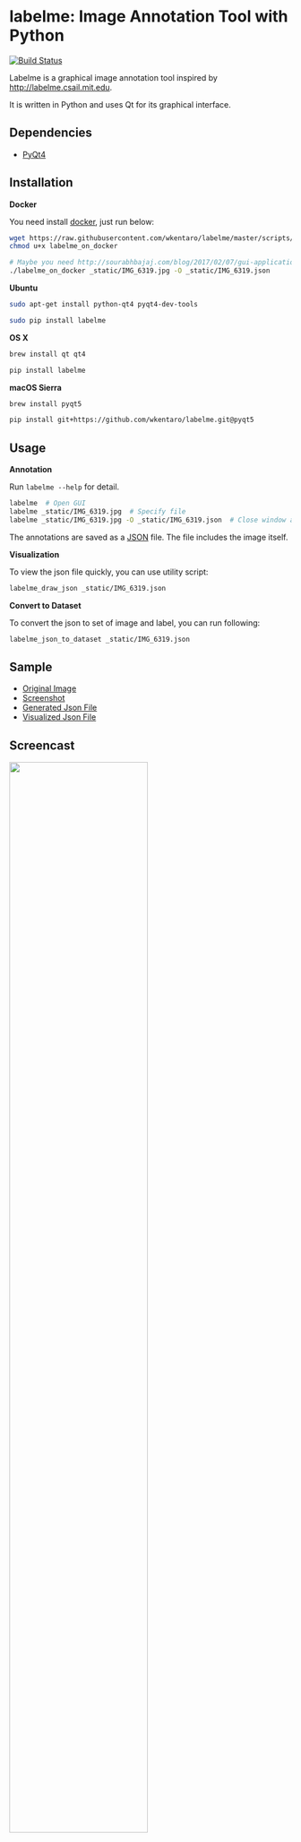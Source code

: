 labelme: Image Annotation Tool with Python
==========================================

[![Build Status](https://travis-ci.org/wkentaro/labelme.svg?branch=master)](https://travis-ci.org/wkentaro/labelme)


Labelme is a graphical image annotation tool inspired by <http://labelme.csail.mit.edu>.

It is written in Python and uses Qt for its graphical interface.


Dependencies
------------

- [PyQt4](http://www.riverbankcomputing.co.uk/software/pyqt/intro)


Installation
------------

**Docker**

You need install [docker](https://www.docker.com), just run below:

```bash
wget https://raw.githubusercontent.com/wkentaro/labelme/master/scripts/labelme_on_docker
chmod u+x labelme_on_docker

# Maybe you need http://sourabhbajaj.com/blog/2017/02/07/gui-applications-docker-mac/ on macOS
./labelme_on_docker _static/IMG_6319.jpg -O _static/IMG_6319.json
```

**Ubuntu**

```bash
sudo apt-get install python-qt4 pyqt4-dev-tools

sudo pip install labelme
```

**OS X**

```bash
brew install qt qt4

pip install labelme
```

**macOS Sierra**

```bash
brew install pyqt5

pip install git+https://github.com/wkentaro/labelme.git@pyqt5
```


Usage
-----

**Annotation**

Run `labelme --help` for detail.

```bash
labelme  # Open GUI
labelme _static/IMG_6319.jpg  # Specify file
labelme _static/IMG_6319.jpg -O _static/IMG_6319.json  # Close window after the save
```

The annotations are saved as a [JSON](http://www.json.org/) file. The
file includes the image itself.

**Visualization**

To view the json file quickly, you can use utility script:

```bash
labelme_draw_json _static/IMG_6319.json
```

**Convert to Dataset**

To convert the json to set of image and label, you can run following:


```bash
labelme_json_to_dataset _static/IMG_6319.json
```


Sample
------

- [Original Image](https://github.com/wkentaro/labelme/blob/master/_static/IMG_6319.jpg)
- [Screenshot](https://github.com/wkentaro/labelme/blob/master/_static/IMG_6319_screenshot.png)
- [Generated Json File](https://github.com/wkentaro/labelme/blob/master/_static/IMG_6319.json)
- [Visualized Json File](https://github.com/wkentaro/labelme/blob/master/_static/IMG_6319_draw_json.png)


Screencast
----------

<img src="https://github.com/wkentaro/labelme/raw/master/_static/screencast.gif" width="70%"/>
